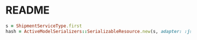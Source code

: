 # README

```ruby
s = ShipmentServiceType.first
hash = ActiveModelSerializers::SerializableResource.new(s, adapter: :json).as_json
```